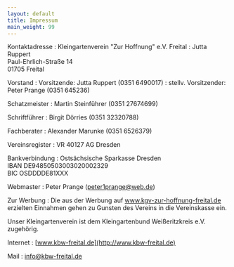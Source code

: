```yaml
---
layout: default
title: Impressum
main_weight: 99
---
```


Kontaktadresse
: Kleingartenverein "Zur Hoffnung" e.V. Freital
: Jutta Ruppert  
  Paul-Ehrlich-Straße 14  
  01705 Freital

Vorstand
: Vorsitzende: Jutta Ruppert (0351 6490017)
: stellv. Vorsitzender: Peter Prange (0351 645236)

Schatzmeister
: Martin Steinführer (0351 27674699)

Schriftführer
: Birgit Dörries (0351 32320788)

Fachberater
: Alexander Marunke (0351 6526379)

Vereinsregister
: VR 40127 AG Dresden

Bankverbindung
: Ostsächsische Sparkasse Dresden  
  IBAN DE94850503003020002329  
  BIC OSDDDDE81XXX

Webmaster
: Peter Prange ([peter1prange@web.de](mailto:prprange@gmail.com))

Zur Werbung
: Die aus der Werbung auf www.kgv-zur-hoffnung-freital.de erzielten Einnahmen gehen zu Gunsten des Vereins in die Vereinskasse ein.

Unser Kleingartenverein ist dem Kleingartenbund Weißeritzkreis e.V. zugehörig.

Internet
: [www.kbw-freital.de](http://www.kbw-freital.de)	

Mail
: [info@kbw-freital.de](mailto:info@kbw-freital.de)
